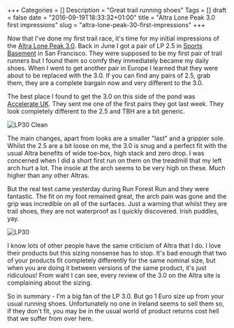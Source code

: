 +++
Categories = []
Description = "Great trail running shoes"
Tags = []
draft = false
date = "2016-09-19T18:33:32+01:00"
title = "Altra Lone Peak 3.0 first impressions"
slug = "altra-lone-peak-30-first-impressions"
+++

Now that I've done my first trail race, it's time for my initial impressions of the [Altra Lone Peak 3.0](https://www.altrarunning.com/men/lone-peak-30). Back in June I got a pair of LP 2.5 in [Sports Basement](https://sports-basement.myshopify.com/pages/store-sf-bryant-street/) in San Francisco. They were supposed to be my first pair of trail runners but I found them so comfy they immediately became my daily shoes. When I went to get another pair in Europe I learned that they were about to be replaced with the 3.0. If you can find any pairs of 2.5, grab them, they are a complete bargain now and very different to the 3.0.

The best place I found to get the 3.0 on this side of the pond was [Accelerate UK](http://www.accelerateuk.com/shop/product/21/Mountain--Trail-and-Fell/Altra-ZeroDrop-Lone-Peak-3-0/). They sent me one of the first pairs they got last week. They look completely different to the 2.5 and TBH are a bit generic. 

![LP30 Clean](http://conoroneill.com.s3.amazonaws.com/wp-content/uploads/2016/09/runforestrun/A1653_Orange_btn4_xl.jpg)

The main changes, apart from looks are a smaller "last" and a grippier sole. Whilst the 2.5 are a bit loose on me, the 3.0 is snug and a perfect fit with the usual Altra benefits of wide toe-box, high stack and zero drop. I was concerned when I did a short first run on them on the treadmill that my left arch hurt a lot. The insole at the arch seems to be very high on these. Much higher than any other Altras. 

But the real test came yesterday during Run Forest Run and they were fantastic. The fit on my foot remained great, the arch pain was gone and the grip was incredible on all of the surfaces. Just a warning that whilst they are trail shoes, they are not waterproof as I quickly discovered. Irish puddles, yay.

![LP30](http://conoroneill.com.s3.amazonaws.com/wp-content/uploads/2016/09/runforestrun/lone_peak_30.jpg)

I know lots of other people have the same criticism of Altra that I do. I love their products but this sizing nonsense has to stop. It's bad enough that two of your products fit completely differently for the same nominal size, but when you are doing it between versions of the same product, it's just ridiculous! From waht I can see, every review of the 3.0 on the Altra site is complaining about the sizing. 

So in summary - I'm a big fan of the LP 3.0. But go 1 Euro size up from your usual running shoes. Unfortunately no one in Ireland seems to sell them so, if they don't fit, you may be in the usual world of product returns cost hell that we suffer from over here.

